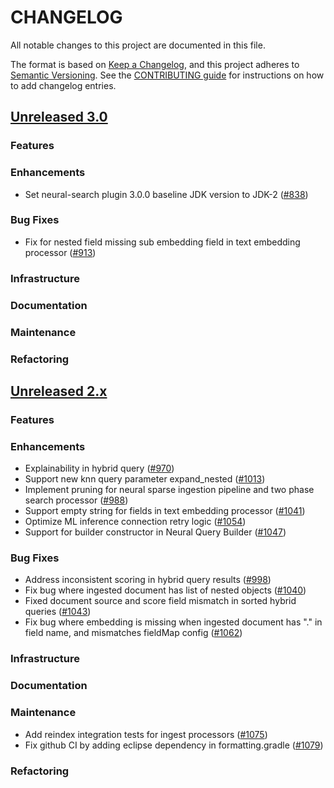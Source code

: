 # CHANGELOG
All notable changes to this project are documented in this file.

The format is based on [Keep a Changelog](https://keepachangelog.com/en/1.0.0/), and this project adheres to [Semantic Versioning](https://semver.org/spec/v2.0.0.html). See the [CONTRIBUTING guide](./CONTRIBUTING.md#Changelog) for instructions on how to add changelog entries.

## [Unreleased 3.0](https://github.com/opensearch-project/neural-search/compare/2.x...HEAD)
### Features
### Enhancements
- Set neural-search plugin 3.0.0 baseline JDK version to JDK-2 ([#838](https://github.com/opensearch-project/neural-search/pull/838))
### Bug Fixes
- Fix for nested field missing sub embedding field in text embedding processor ([#913](https://github.com/opensearch-project/neural-search/pull/913))
### Infrastructure
### Documentation
### Maintenance
### Refactoring

## [Unreleased 2.x](https://github.com/opensearch-project/neural-search/compare/2.18...2.x)
### Features
### Enhancements
- Explainability in hybrid query ([#970](https://github.com/opensearch-project/neural-search/pull/970))
- Support new knn query parameter expand_nested ([#1013](https://github.com/opensearch-project/neural-search/pull/1013))
- Implement pruning for neural sparse ingestion pipeline and two phase search processor ([#988](https://github.com/opensearch-project/neural-search/pull/988))
- Support empty string for fields in text embedding processor ([#1041](https://github.com/opensearch-project/neural-search/pull/1041))
- Optimize ML inference connection retry logic ([#1054](https://github.com/opensearch-project/neural-search/pull/1054))
- Support for builder constructor in Neural Query Builder ([#1047](https://github.com/opensearch-project/neural-search/pull/1047))
### Bug Fixes
- Address inconsistent scoring in hybrid query results ([#998](https://github.com/opensearch-project/neural-search/pull/998))
- Fix bug where ingested document has list of nested objects ([#1040](https://github.com/opensearch-project/neural-search/pull/1040))
- Fixed document source and score field mismatch in sorted hybrid queries ([#1043](https://github.com/opensearch-project/neural-search/pull/1043))
- Fix bug where embedding is missing when ingested document has "." in field name, and mismatches fieldMap config ([#1062](https://github.com/opensearch-project/neural-search/pull/1062))
### Infrastructure
### Documentation
### Maintenance
- Add reindex integration tests for ingest processors ([#1075](https://github.com/opensearch-project/neural-search/pull/1075))
- Fix github CI by adding eclipse dependency in formatting.gradle ([#1079](https://github.com/opensearch-project/neural-search/pull/1079))
### Refactoring

